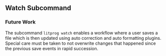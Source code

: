 ## Watch Subcommand

### Future Work

The subcommand `litprog watch` enables a workflow where a user saves a file which is then updated using auto correction and auto formatting plugins. Special care must be taken to not overwrite changes that happened since the previous save events in rapid succession.
